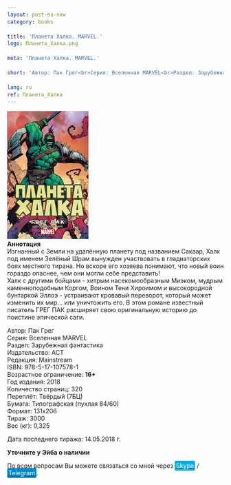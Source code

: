 ```yaml
---
layout: post-ea-new
category: books

title: 'Планета Халка. MARVEL.'
logo: Планета_Халка.png

meta: 'Планета Халка. MARVEL.'

short: 'Автор: Пак Грег<br>Серия: Вселенная MARVEL<br>Раздел: Зарубежная фантастика<br>Издательство: АСТ<br>Редакция: Mainstream<br>ISBN: 978-5-17-107578-1<br>Возрастное ограничение: 16+'

lang: ru
ref: Планета_Халка
---
```


<a data-fancybox="gallery" href="/img/books/Планета_Халка.png"><img src="/img/books/Планета_Халка.png" alt=""></a>  
**Аннотация**  
Изгнанный с Земли на удалённую планету под названием Сакаар, Халк под именем Зелёный Шрам вынужден участвовать в гладиаторских боях местного тирана. Но вскоре его хозяева понимают, что новый воин гораздо опаснее, чем они могли себе представить!  
Халк с другими бойцами - хитрым насекомообразным Миэком, мудрым каменноподобным Коргом, Воином Тени Хироимом и высокородной бунтаркой Эллоэ - устраивают кровавый переворот, который может изменить их мир... или уничтожить его. В этом романе известный писатель ГРЕГ ПАК расширяет свою оригинальную историю до поистине эпической саги.

Автор: Пак Грег  
Серия: Вселенная MARVEL  
Раздел: Зарубежная фантастика  
Издательство: АСТ  
Редакция: Mainstream  
ISBN: 978-5-17-107578-1  
Возрастное ограничение: **16+**  
Год издания: 2018  
Количество страниц: 320  
Переплёт: Твёрдый  (7БЦ)  
Бумага: Типографская (пухлая 84/60)  
Формат: 131х206  
Тираж: 3000  
Вес (кг): 0,325

Дата последнего тиража:	14.05.2018 г.

**Уточните у Эйба о наличии**

По всем вопросам Вы можете связаться со мной через <a href="skype:chutkoy89?call" target="_blank"><span style="background-color:#00aff0; color:white; padding:3px; border-radius: 3px">Skype</span></a> / <a href="https://t.me/chutkoy" target="_blank"><span style="background-color:#0088cc; color:white; padding:3px; border-radius: 3px">Telegram</span></a>.